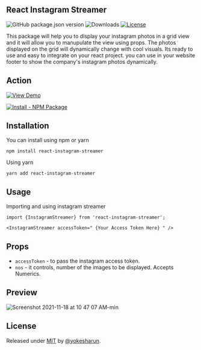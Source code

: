 ## React Instagram Streamer

![GitHub package.json version](https://img.shields.io/github/package-json/v/yokesharun/react-instagram-streamer)
![Downloads](https://img.shields.io/npm/dt/react-instagram-streamer)
[![License](https://img.shields.io/badge/License-MIT-blue)](#license)

This package will help you to display your instagram photos in a grid view and it will allow you to manupulate the view using props. The photos displayed on the grid will dynamically change with cool visuals. Its ready to use and easy to integrate on your react project. you can use in your website footer to show the company's instagram photos dynamically.

## Action

<div>

[![View Demo](https://img.shields.io/badge/View-Demo-blue?style=for-the-badge)](https://yokesharun.github.io/instagram-streamer-demo/)

[![Install - NPM Package](https://img.shields.io/badge/Install-NPM_Package-blue?style=for-the-badge)](https://www.npmjs.com/package/react-instagram-streamer)

</div>

## Installation

You can install using npm or yarn

```
npm install react-instagram-streamer
```

Using yarn
```
yarn add react-instagram-streamer
```

## Usage

Importing and using instagram streamer 
```
import {InstagramStreamer} from 'react-instagram-streamer';

<InstagramStreamer accessToken=" {Your Access Token Here} " />
```

## Props

- `accessToken` - to pass the instagram access token.
- `nos` - it controls, number of the images to be displayed. Accepts Numerics.

## Preview

![Screenshot 2021-11-18 at 10 47 07 AM-min](https://user-images.githubusercontent.com/12830078/142357139-10643351-1985-4676-a1cb-763ddd743031.png)


## License

Released under [MIT](/LICENSE) by [@yokesharun](https://github.com/yokesharun).
